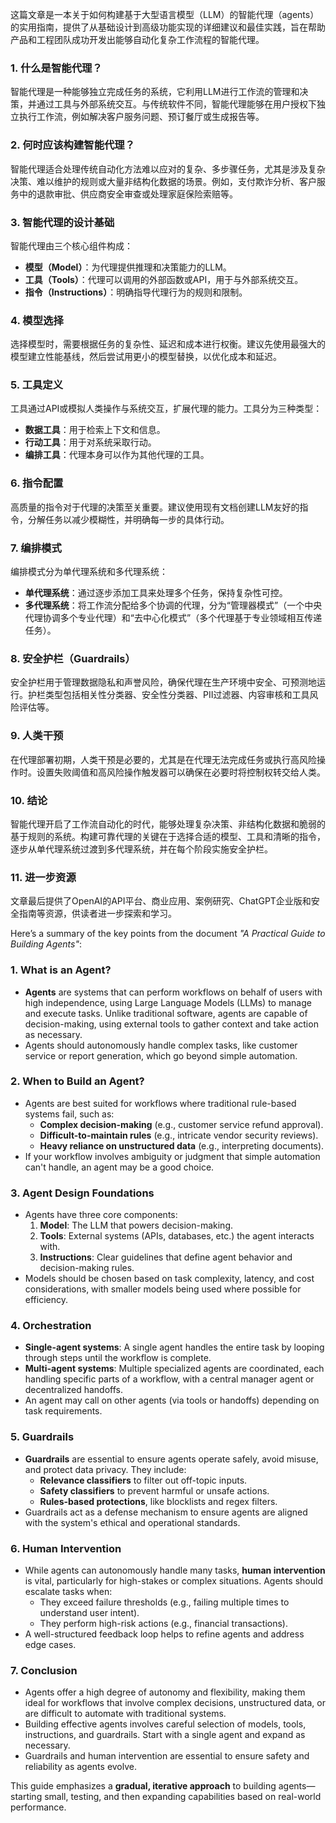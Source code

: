 这篇文章是一本关于如何构建基于大型语言模型（LLM）的智能代理（agents）的实用指南，提供了从基础设计到高级功能实现的详细建议和最佳实践，旨在帮助产品和工程团队成功开发出能够自动化复杂工作流程的智能代理。

### 1. 什么是智能代理？
智能代理是一种能够独立完成任务的系统，它利用LLM进行工作流的管理和决策，并通过工具与外部系统交互。与传统软件不同，智能代理能够在用户授权下独立执行工作流，例如解决客户服务问题、预订餐厅或生成报告等。

### 2. 何时应该构建智能代理？
智能代理适合处理传统自动化方法难以应对的复杂、多步骤任务，尤其是涉及复杂决策、难以维护的规则或大量非结构化数据的场景。例如，支付欺诈分析、客户服务中的退款审批、供应商安全审查或处理家庭保险索赔等。

### 3. 智能代理的设计基础
智能代理由三个核心组件构成：
- **模型（Model）**：为代理提供推理和决策能力的LLM。
- **工具（Tools）**：代理可以调用的外部函数或API，用于与外部系统交互。
- **指令（Instructions）**：明确指导代理行为的规则和限制。

### 4. 模型选择
选择模型时，需要根据任务的复杂性、延迟和成本进行权衡。建议先使用最强大的模型建立性能基线，然后尝试用更小的模型替换，以优化成本和延迟。

### 5. 工具定义
工具通过API或模拟人类操作与系统交互，扩展代理的能力。工具分为三种类型：
- **数据工具**：用于检索上下文和信息。
- **行动工具**：用于对系统采取行动。
- **编排工具**：代理本身可以作为其他代理的工具。

### 6. 指令配置
高质量的指令对于代理的决策至关重要。建议使用现有文档创建LLM友好的指令，分解任务以减少模糊性，并明确每一步的具体行动。

### 7. 编排模式
编排模式分为单代理系统和多代理系统：
- **单代理系统**：通过逐步添加工具来处理多个任务，保持复杂性可控。
- **多代理系统**：将工作流分配给多个协调的代理，分为“管理器模式”（一个中央代理协调多个专业代理）和“去中心化模式”（多个代理基于专业领域相互传递任务）。

### 8. 安全护栏（Guardrails）
安全护栏用于管理数据隐私和声誉风险，确保代理在生产环境中安全、可预测地运行。护栏类型包括相关性分类器、安全性分类器、PII过滤器、内容审核和工具风险评估等。

### 9. 人类干预
在代理部署初期，人类干预是必要的，尤其是在代理无法完成任务或执行高风险操作时。设置失败阈值和高风险操作触发器可以确保在必要时将控制权转交给人类。

### 10. 结论
智能代理开启了工作流自动化的时代，能够处理复杂决策、非结构化数据和脆弱的基于规则的系统。构建可靠代理的关键在于选择合适的模型、工具和清晰的指令，逐步从单代理系统过渡到多代理系统，并在每个阶段实施安全护栏。

### 11. 进一步资源
文章最后提供了OpenAI的API平台、商业应用、案例研究、ChatGPT企业版和安全指南等资源，供读者进一步探索和学习。

Here’s a summary of the key points from the document *"A Practical Guide to Building Agents"*:

### 1. **What is an Agent?**
   - **Agents** are systems that can perform workflows on behalf of users with high independence, using Large Language Models (LLMs) to manage and execute tasks. Unlike traditional software, agents are capable of decision-making, using external tools to gather context and take action as necessary.
   - Agents should autonomously handle complex tasks, like customer service or report generation, which go beyond simple automation.

### 2. **When to Build an Agent?**
   - Agents are best suited for workflows where traditional rule-based systems fail, such as:
     - **Complex decision-making** (e.g., customer service refund approval).
     - **Difficult-to-maintain rules** (e.g., intricate vendor security reviews).
     - **Heavy reliance on unstructured data** (e.g., interpreting documents).
   - If your workflow involves ambiguity or judgment that simple automation can't handle, an agent may be a good choice.

### 3. **Agent Design Foundations**
   - Agents have three core components:
     1. **Model**: The LLM that powers decision-making.
     2. **Tools**: External systems (APIs, databases, etc.) the agent interacts with.
     3. **Instructions**: Clear guidelines that define agent behavior and decision-making rules.
   - Models should be chosen based on task complexity, latency, and cost considerations, with smaller models being used where possible for efficiency.

### 4. **Orchestration**
   - **Single-agent systems**: A single agent handles the entire task by looping through steps until the workflow is complete.
   - **Multi-agent systems**: Multiple specialized agents are coordinated, each handling specific parts of a workflow, with a central manager agent or decentralized handoffs.
   - An agent may call on other agents (via tools or handoffs) depending on task requirements.

### 5. **Guardrails**
   - **Guardrails** are essential to ensure agents operate safely, avoid misuse, and protect data privacy. They include:
     - **Relevance classifiers** to filter out off-topic inputs.
     - **Safety classifiers** to prevent harmful or unsafe actions.
     - **Rules-based protections**, like blocklists and regex filters.
   - Guardrails act as a defense mechanism to ensure agents are aligned with the system's ethical and operational standards.

### 6. **Human Intervention**
   - While agents can autonomously handle many tasks, **human intervention** is vital, particularly for high-stakes or complex situations. Agents should escalate tasks when:
     - They exceed failure thresholds (e.g., failing multiple times to understand user intent).
     - They perform high-risk actions (e.g., financial transactions).
   - A well-structured feedback loop helps to refine agents and address edge cases.

### 7. **Conclusion**
   - Agents offer a high degree of autonomy and flexibility, making them ideal for workflows that involve complex decisions, unstructured data, or are difficult to automate with traditional systems.
   - Building effective agents involves careful selection of models, tools, instructions, and guardrails. Start with a single agent and expand as necessary.
   - Guardrails and human intervention are essential to ensure safety and reliability as agents evolve.

This guide emphasizes a **gradual, iterative approach** to building agents—starting small, testing, and then expanding capabilities based on real-world performance.
